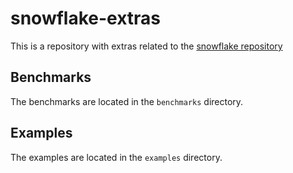 # snowflake-extras
This is a repository with extras related to the [snowflake repository](https://github.com/crosscode-nl/snowflake)

## Benchmarks

The benchmarks are located in the `benchmarks` directory. 

## Examples

The examples are located in the `examples` directory.
